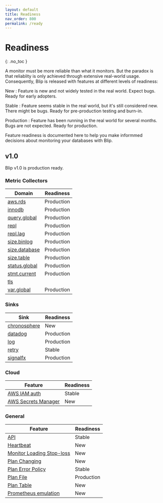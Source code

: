 ```yaml
---
layout: default
title: Readiness
nav_order: 800
permalink: /ready
---
```


# Readiness
{: .no_toc }

A monitor must be more reliable than what it monitors.
But the paradox is that reliablity is only achieved through extensive real-world usage.
Consequently, Blip is released with features at different levels of readiness:

New
: Feature is new and not widely tested in the real world. Expect bugs. Ready for early adopters.

Stable
: Feature seems stable in the real world, but it's still considered new. There might be bugs. Ready for pre-production testing and burn-in.

<span class="ga">Production</span>
: Feature has been running in the real world for several months. Bugs are not expected. Ready for production.

Feature readiness is documented here to help you make informmed decisions about monitoring your databases with Blip.

## v1.0

Blip v1.0 is <span class="ga">production</span> ready.

### Metric Collectors

|Domain|Readiness|
|-------|------|
|[aws.rds](v1.0/metrics/domains#awsrds)|<span class="ga">Production</span>|
|[innodb](v1.0/metrics/domains#innodb)|<span class="ga">Production</span>|
|[query.global](v1.0/metrics/domains#queryglobal)|<span class="ga">Production</span>|
|[repl](v1.0/metrics/domains#repl)|<span class="ga">Production</span>|
|[repl.lag](v1.0/metrics/domains#repllag)|<span class="ga">Production</span>|
|[size.binlog](v1.0/metrics/domains#sizebinlog)|<span class="ga">Production</span>|
|[size.database](v1.0/metrics/domains#sizedatabase)|<span class="ga">Production</span>|
|[size.table](v1.0/metrics/domains#sizetable)|<span class="ga">Production</span>|
|[status.global](v1.0/metrics/domains#statusglobal)|<span class="ga">Production</span>|
|[stmt.current](v1.0/metrics/domains#stmtcurrent)|<span class="ga">Production</span>|
|[tls](v1.0/metrics/domains#tls)||
|[var.global](v1.0/metrics/domains#varglobal)|<span class="ga">Production</span>|

### Sinks

|Sink|Readiness|
|-------|------|
|[chronosphere](v1.0/sinks/chronosphere)|New|
|[datadog](v1.0/sinks/datadog)|<span class="ga">Production</span>|
|[log](v1.0/sinks/log)|<span class="ga">Production</span>|
|[retry](v1.0/sinks/retry)|Stable|
|[signalfx](v1.0/sinks/signalfx)|<span class="ga">Production</span>|

### Cloud

|Feature|Readiness|
|-------|------|
|[AWS IAM auth](v1.0/cloud/aws)|Stable|
|[AWS Secrets Manager](v1.0/cloud/aws)|New|

### General

|Feature|Readiness|
|-------|------|
|[API](v1.0/api)|Stable|
|[Heartbeat](v1.0/heartbeat)|New|
|[Monitor Loading Stop-loss](v1.0/monitors/loading#stop-loss)|New|
|[Plan Changing](v1.0/plans/changing)|New|
|[Plan Error Policy](v1.0/plans/error-policy)|Stable|
|[Plan File](v1.0/plans/file)|<span class="ga">Production</span>|
|[Plan Table](v1.0/plans/table)|New|
|[Prometheus emulation](v1.0/prometheus)|New|
